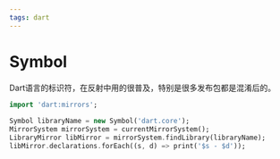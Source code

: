 ```yaml
---
tags: dart
---
```


# Symbol

Dart语言的标识符，在反射中用的很普及，特别是很多发布包都是混淆后的。

```dart
import 'dart:mirrors';  
  
Symbol libraryName = new Symbol('dart.core');  
MirrorSystem mirrorSystem = currentMirrorSystem();  
LibraryMirror libMirror = mirrorSystem.findLibrary(libraryName);  
libMirror.declarations.forEach((s, d) => print('$s - $d'));
```



